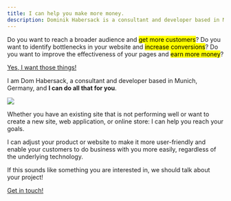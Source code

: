 ```yaml
---
title: I can help you make more money.
description: Dominik Habersack is a consultant and developer based in Munich, Germany.
---
```

Do you want to reach a broader audience and <mark>get more customers</mark>? Do you want to identify bottlenecks in your website and <mark>increase conversions</mark>? Do you want to improve the effectiveness of your pages and <mark>earn more money</mark>?

<p class="call-to-action-container">
  <a href="/#/pages/contact/" class="call-to-action">Yes, I want those things!</a>
</p>

I am Dom Habersack, a consultant and developer based in Munich, Germany, and **I can do all that for you**.

<img src="http://islovely.heroku.com/pages/index/dom.png" id="avatar">

Whether you have an existing site that is not performing well or want to create a new site, web application, or online store: I can help you reach your goals.

I can adjust your product or website to make it more user-friendly and enable your customers to do business with you more easily, regardless of the underlying technology.

If this sounds like something you are interested in, we should talk about your project!

<p class="call-to-action-container">
  <a href="/#/pages/contact/" class="call-to-action">Get in touch!</a>
</p>
